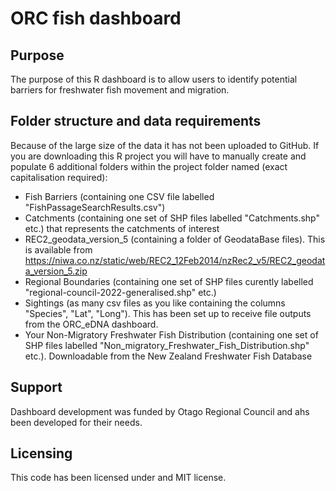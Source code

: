 # ORC fish dashboard

## Purpose 
The purpose of this R dashboard is to allow users to identify potential barriers for freshwater fish movement and migration.

## Folder structure and data requirements
Because of the large size of the data it has not been uploaded to GitHub. If you are downloading this R project you will have to manually create and populate 6 additional folders within the project folder named (exact capitalisation required):
* Fish Barriers (containing one CSV file labelled "FishPassageSearchResults.csv") 
* Catchments (containing one set of SHP files labelled "Catchments.shp" etc.) that represents the catchments of interest
* REC2_geodata_version_5 (containing a folder of GeodataBase files). This is available from https://niwa.co.nz/static/web/REC2_12Feb2014/nzRec2_v5/REC2_geodata_version_5.zip
* Regional Boundaries (containing one set of SHP files curently labelled "regional-council-2022-generalised.shp" etc.)
* Sightings (as many csv files as you like containing the columns "Species", "Lat", "Long"). This has been set up to receive file outputs from the ORC_eDNA dashboard.
* Your Non-Migratory Freshwater Fish Distribution (containing one set of SHP files labelled "Non_migratory_Freshwater_Fish_Distribution.shp" etc.). Downloadable from the New Zealand Freshwater Fish Database
  
## Support
Dashboard development was funded by Otago Regional Council and ahs been developed for their needs.

## Licensing 
This code has been licensed under and MIT license.

